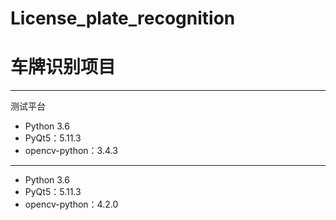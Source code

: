# License_plate_recognition
# 车牌识别项目
----
测试平台
- Python 3.6
- PyQt5：5.11.3
- opencv-python：3.4.3
------
- Python 3.6
- PyQt5：5.11.3
- opencv-python：4.2.0
